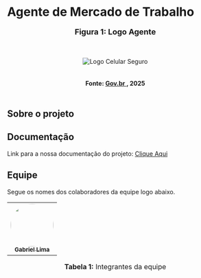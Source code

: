 # Agente de Mercado de Trabalho
<div align="center">
  <font size="4"><p style="text-align: center; margin-bottom: 50px;"><b>Figura 1: Logo Agente</b></p></font>
</div>

<div align="center">
<img src="#" alt="Logo Celular Seguro" style=" max-width: 100%; height: auto; margin-bottom: 20px;">
</div>
<div align="center">
<p style="text-align: center; margin-bottom: 50px;">
  <b>Fonte: <a href="https://www.gov.br/pt-br/apps/celular-seguro-br ">Gov.br </a> , 2025</b>
</p>
</div>

## Sobre o projeto


## Documentação

Link para a nossa documentação do projeto: [Clique Aqui](https://unb-sistemas-de-machine-learning.github.io/grupo09-agente-de-mercado-de-trabalho/) <br>

## Equipe

Segue os nomes dos colaboradores da equipe logo abaixo.

<div align="center">

<table>
  <tr>
    <td align="center"><a href="https://github.com/gabriel-lima258 "><img style="border-radius: 50%;" src="https://github.com/gabriel-lima258.png" width="100px;" alt=""/><br/><sub><b>Gabriel Lima</b></sub></a><br/>
  </tr>
</table>

<font size="3"><p style="text-align: center"><b>Tabela 1:</b> Integrantes da equipe</p></font>

</div>